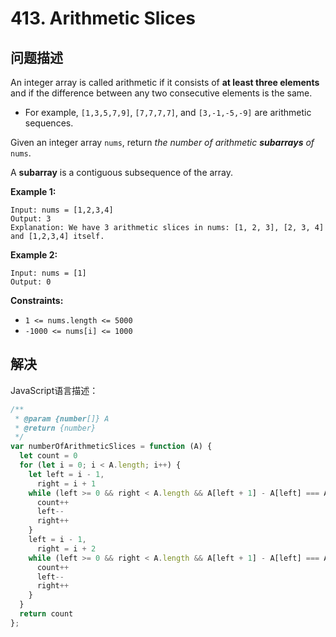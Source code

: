 # 413. Arithmetic Slices

## 问题描述

An integer array is called arithmetic if it consists of **at least three elements** and if the difference between any two consecutive elements is the same.

- For example, `[1,3,5,7,9]`, `[7,7,7,7]`, and `[3,-1,-5,-9]` are arithmetic sequences.

Given an integer array `nums`, return *the number of arithmetic **subarrays** of* `nums`.

A **subarray** is a contiguous subsequence of the array.

**Example 1:**

```
Input: nums = [1,2,3,4]
Output: 3
Explanation: We have 3 arithmetic slices in nums: [1, 2, 3], [2, 3, 4] and [1,2,3,4] itself.
```

**Example 2:**

```
Input: nums = [1]
Output: 0
```

**Constraints:**

- `1 <= nums.length <= 5000`
- `-1000 <= nums[i] <= 1000`

## 解决

JavaScript语言描述：

```javascript
/**
 * @param {number[]} A
 * @return {number}
 */
var numberOfArithmeticSlices = function (A) {
  let count = 0
  for (let i = 0; i < A.length; i++) {
    let left = i - 1,
      right = i + 1
    while (left >= 0 && right < A.length && A[left + 1] - A[left] === A[right] - A[right - 1]) {
      count++
      left--
      right++
    }
    left = i - 1,
      right = i + 2
    while (left >= 0 && right < A.length && A[left + 1] - A[left] === A[i + 1] - A[i] && A[right] - A[right - 1] === A[i + 1] - A[i]) {
      count++
      left--
      right++
    }
  }
  return count
};
```
